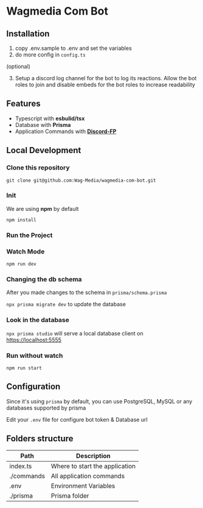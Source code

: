 # Wagmedia Com Bot

## Installation

1. copy .env.sample to .env and set the variables
2. do more config in `config.ts`

(optional)

3. Setup a discord log channel for the bot to log its reactions. Allow the bot
   roles to join and disable embeds for the bot roles to increase readability

## Features

- Typescript with **esbulid/tsx**
- Database with **Prisma**
- Application Commands with
  [**Discord-FP**](https://github.com/SonMooSans/discord-fp)

## Local Development

### Clone this repository

`git clone git@github.com:Wag-Media/wagmedia-com-bot.git`

### Init

We are using **npm** by default

`npm install`

### Run the Project

### Watch Mode

`npm run dev`

### Changing the db schema

After you made changes to the schema in `prisma/schema.prisma`

`npx prisma migrate dev` to update the database

### Look in the database

`npx prisma studio` will serve a local database client on
[https://localhost:5555](https://localhost:5555)

### Run without watch

`npm run start`

## Configuration

Since it's using `prisma` by default, you can use PostgreSQL, MySQL or any
databases supported by prisma

Edit your `.env` file for configure bot token & Database url

## Folders structure

| Path       | Description                    |
| ---------- | ------------------------------ |
| index.ts   | Where to start the application |
| ./commands | All application commands       |
| .env       | Environment Variables          |
| ./prisma   | Prisma folder                  |
